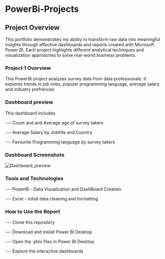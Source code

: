 # PowerBi-Projects

## Project Overview

This portfolio demonstrates my ability to transform raw data into meaningful insights through effective dashboards and reports created with Microsoft Power BI. Each project highlights different analytical techniques and visualization approaches to solve real-world business problems.

### Project 1 Overview

This PowerBi project analyzes survey data from data professionals. It explores trends in job roles, popular programming language, average salary and industry prefrences

### Dashboard preview

This dashboard includes

--- Count and and Average age of survey takers

--- Average Salary by Jobtitle and Country

--- Favourite Programming language by survey takers

### Dashboard Screenshots
   ![Dashboard_preview](https://github.com/user-attachments/assets/7e7d50ae-0176-4e73-baed-02c7a8feb943)

### Tools and Technologies

--- PowerBi - Data Visualization and DashBoard Creation

--- Excel - initial data cleaning and formatting

### How to Use the Report

--- Clone this repository

--- Download and install Power BI Desktop

--- Open the .pbix files in Power BI Desktop

--- Explore the interactive dashboards
   
